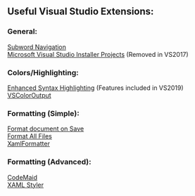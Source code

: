 ## Useful Visual Studio Extensions:
### General:
[Subword Navigation][1]  
[Microsoft Visual Studio Installer Projects][2] (Removed in VS2017)

### Colors/Highlighting:
[Enhanced Syntax Highlighting][3] (Features included in VS2019)  
[VSColorOutput][4]

### Formatting (Simple):
[Format document on Save][5]  
[Format All Files][6]  
[XamlFormatter][7]

### Formatting (Advanced):
[CodeMaid][8]  
[XAML Styler][9]

[1]: https://marketplace.visualstudio.com/items?itemName=OlleWestman.SubwordNavigation 
[2]: https://marketplace.visualstudio.com/items?itemName=VisualStudioClient.MicrosoftVisualStudio2017InstallerProjects
[3]: https://marketplace.visualstudio.com/items?itemName=StanislavKuzmichArtStea1th.EnhancedSyntaxHighlighting
[4]: https://marketplace.visualstudio.com/items?itemName=MikeWard-AnnArbor.VSColorOutput
[5]: https://marketplace.visualstudio.com/items?itemName=mynkow.FormatdocumentonSave
[6]: https://marketplace.visualstudio.com/items?itemName=munyabe.FormatAllFiles
[7]: https://marketplace.visualstudio.com/items?itemName=DannOh.XamlFormatter
[8]: https://marketplace.visualstudio.com/items?itemName=SteveCadwallader.CodeMaid
[9]: https://marketplace.visualstudio.com/items?itemName=NicoVermeir.XAMLStyler

